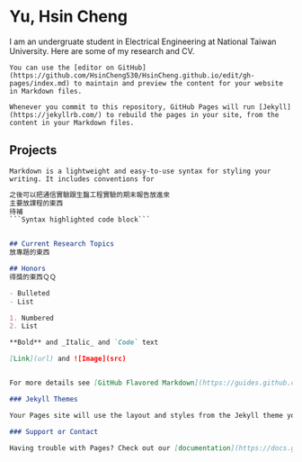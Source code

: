 # Yu, Hsin Cheng

I am an undergruate student in Electrical Engineering at National Taiwan University. Here are some of my research and CV.


```You can use the [editor on GitHub](https://github.com/HsinCheng530/HsinCheng.github.io/edit/gh-pages/index.md) to maintain and preview the content for your website in Markdown files.```

```Whenever you commit to this repository, GitHub Pages will run [Jekyll](https://jekyllrb.com/) to rebuild the pages in your site, from the content in your Markdown files.```

## Projects

```Markdown is a lightweight and easy-to-use syntax for styling your writing. It includes conventions for```

```markdown
之後可以把通信實驗跟生醫工程實驗的期末報告放進來
主要放課程的東西
待補
```Syntax highlighted code block```


## Current Research Topics
放專題的東西

## Honors
得獎的東西ＱＱ

- Bulleted
- List

1. Numbered
2. List

**Bold** and _Italic_ and `Code` text

[Link](url) and ![Image](src)


For more details see [GitHub Flavored Markdown](https://guides.github.com/features/mastering-markdown/).

### Jekyll Themes

Your Pages site will use the layout and styles from the Jekyll theme you have selected in your [repository settings](https://github.com/HsinCheng530/HsinCheng.github.io/settings). The name of this theme is saved in the Jekyll `_config.yml` configuration file.

### Support or Contact

Having trouble with Pages? Check out our [documentation](https://docs.github.com/categories/github-pages-basics/) or [contact support](https://support.github.com/contact) and we’ll help you sort it out.
```

